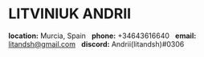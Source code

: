 # LITVINIUK ANDRII
**location:** Murcia, Spain &nbsp; **phone:** +34643616640 &nbsp; **email:** litandsh@gmail.com &nbsp; **discord:** Andrii(litandsh)#0306

